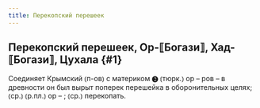 ```yaml
---
title: Перекопский перешеек
---
```

## Перекопский перешеек, Ор-⟦Богази⟧, Хад-⟦Богази⟧, Цухала {#1}

Соединяет Крымский ⦅п-ов⦆ с материком ❷ ⦅тюрк.⦆ ор – ров – в древности он был вырыт поперек перешейка в оборонительных целях; ⦅ср.⦆ ⦅р.пл.⦆ ор – ; ⦅ср.⦆ перекопать.
